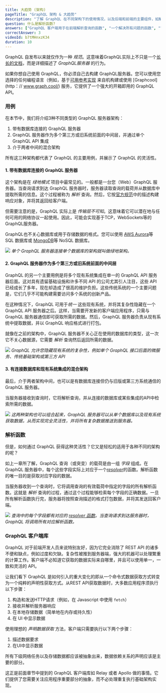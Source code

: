 ```yaml
---
title: 大趋势 (架构)
pageTitle: "GraphQL 架构 & 大趋势"
description: "了解 GraphQL 在不同架构下的使用情况，以及后端和前端的主要组件，如解析器函数和客户端库"
question: 什么是解析函数?
answers: ["GraphQL 客户端用于在前端解析查询的函数", "一个解决所有问题的函数", "它是无服务器函数的同义词", "GraphQL服务器上负责为单个字段提取数据的函数"]
correctAnswer: 3
videoId: b7tMHnxzK34
duration: 10
---
```


GraphQL 自发布以来就仅作为一种 *规范*。这意味着GraphQL实际上不只是一个[长长的文档](https://facebook.github.io/graphql/)，而是详细描述了 *GraphQL服务器* 的行为。

如果你想自己使用 GraphQL，你必须自己去构建 GraphQL服务器。您可以使用您选择的任何编程语言（例如，基于[可用参考实现](http://graphql.org/code/) 来自机构建或使用 [Graphcool](http：// www.graph.cool/) 服务，它提供了一个强大的开箱即用的 GraphQL API。

### 用例

在本节中，我们将介绍3种不同类型的 GraphQL 服务器架构：

1. 带有数据库连接的 GraphQL 服务器
2. GraphQL 服务器作为多个第三方或旧系统前面的中间层，并通过单个 GraphQL API 集成
3. 介于两者中间的混合架构

所有这三种架构都代表了 GraphQL 的主要用例，并展示了 GraphQL 的灵活性。

#### 1. 带有数据库连接的 GraphQL 服务器

这个架构是在 *绿地模式* 项目中最常见的。一般都是一台您（Web）GraphQL 服务器。当查询请求到达 GraphQL 服务器时，服务器读取查询的载荷并从数据库中提取所需的信息。这个过程被称为 *解析* 查询。然后，它按[官方规范](https://facebook.github.io/graphql/#sec-Response)中的描述构建响应对象，并将其返回给客户端。

但需要注意的是，GraphQL 实际上是 *传输层不可知*。这意味着它可以潜在地与任何可用的网络协议一起使用。因此，可能会实现基于TCP，WebSockets等的 GraphQL服务器。

GraphQL也不关心数据库或用于存储数据的格式。您可以使用 [AWS Aurora](https://aws.amazon.com/rds/aurora)等 SQL 数据库或 [MongoDB](https://www.mongodb.com/)等 NoSQL 数据库。

![](http://imgur.com/kC0cFk7.png)
*单个 GraphQL 服务器连接单个数据库的架构就叫做绿地架构。*


#### 2. GraphQL 服务器作为多个第三方或旧系统前面的中间层

GraphQL 的另一个主要用例是将多个现有系统集成在单一的 GraphQL API 服务器后面。这对具有遗留基础设施和许多不同 API 的公司尤其引人注目，这些 API 已经成长了多年，现在却造成了很高的维护负担。这些传统系统的一个主要问题是，它们几乎不可能构建需要访问多个系统的创新产品。

在这种情况下，GraphQL 可用于*统一* 这些现有系统，并将其复杂性隐藏在一个 GraphQL API 服务器之后。这样，当需要开发新的客户端应用程序，只需与 GraphQL 服务器通信即可获取所需的数据。然后，GraphQL 服务器负责从现有系统中提取数据，并以 GraphQL 响应格式进行打包。

就像在之前的架构中，GraphQL 服务器不关心正在使用的数据库的类型，这一次它不关心数据源，它需要 *解析* 查询然后返回所需的数据。

![](http://imgur.com/168FvP4.png)
*GraphQL 允许您隐藏现有系统的复杂性，例如单个 GraphQL 接口后面的微服务、传统基础架构或第三方 API*

#### 3. 有连接数据库和现有系统集成的混合架构

最后，介于两者架构中间，也可以是有数据库连接但仍与旧版或第三方系统通信的 GraphQL 服务器。

当服务器接收到查询时，它将解析查询，并从连接的数据库或某些集成的API中检索所需的数据。

![](http://imgur.com/oOVYriG.png)
*这两种架构也可以组合起来，GraphQL 服务器可以从单个数据库以及现有系统获取数据，从而实现完全灵活性，并将所有复杂数据推送到服务器。*

### 解析函数

但是，如何通过 GraphQL 获得这种灵活性？它又是轻松的适用于各种不同的架构的呢？

如上一章所了解，GraphQL 查询（或突变）的载荷是由一组 *字段* 组成。在 GraphQL 服务器中，每个这些字段实际上对应于一个[*resolver*](http://graphql.org/learn/execution/#root-fields-resolvers)的函数。解析函数的唯一目的是获取对应字段的数据。

当服务器收到一个查询时，它将调用查询的有效载荷中指定的字段的所有解析函数。这就是 *解析* 查询的过程，通过这个过程能够检索每个字段的正确数据。一旦所有解析函数执行完，服务器将按照查询描述的格式打包数据，并将其发送回客户端。

![](http://imgur.com/cP2i8Da.png)
*查询中的每个字段都有对应的 [resolver 函数](http://graphql.org/learn/execution/#root-fields-resolvers)。当查询请求到达服务器时，GraphQL 将调用所有对应解析函数。*

### GraphQL 客户端库

GraphQL 对于前端开发人员来说特别友好，因为它完全消除了 REST API 的诸多不便和缺点，例如过度和欠缺。复杂性被推到服务器端，强大的机器可以处理繁重的计算工作。客户端不必知道它获取的数据实际来自哪里，并且可以使用单一，一致和灵活的 API。

让我们看下 GraphQL 是如何引入的重大变化的即从一个命令式数据获取方式转变为一个纯粹的声明性获取方式。从REST API获取数据时，大多数应用程序须执行以下步骤：

1. 构造和发送HTTP请求（例如，在 Javascript 中使用 `fetch`）
2. 接收并解析服务器响应
3. 在本地存储数据（简单地在内存或持久性）
4. 在 UI 中显示数据

使用理想的 *声明数据获取* 方法，客户端只需要执行以下两个步骤：

1. 描述数据要求
2. 在UI中显示数据

所有下级网络任务以及存储数据都应该被抽象出来，数据依赖关系的声明应该是主要的部分。

这正是前面章节中提到的 GraphQL 客户端库如 Relay 或者 Apollo 做的事情。它们提供了您需要关注应用程序重要部分的抽象，而不必处理重复执行基础架构实现。
